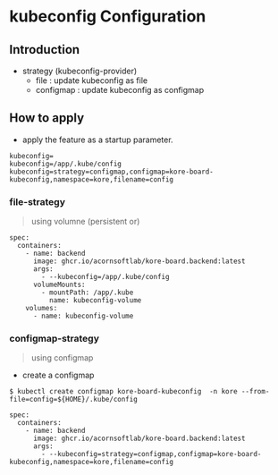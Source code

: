 # kubeconfig Configuration

## Introduction

* strategy (kubeconfig-provider)
  * file : update kubeconfig as file
  * configmap : update kubeconfig as configmap


## How to apply
  * apply the feature as a startup parameter.

```
kubeconfig=
kubeconfig=/app/.kube/config
kubeconfig=strategy=configmap,configmap=kore-board-kubeconfig,namespace=kore,filename=config
```


### file-strategy
> using volumne (persistent or)

```
spec:
  containers:
    - name: backend
      image: ghcr.io/acornsoftlab/kore-board.backend:latest
      args:
        - --kubeconfig=/app/.kube/config
      volumeMounts:
        - mountPath: /app/.kube
          name: kubeconfig-volume
    volumes:
      - name: kubeconfig-volume
```


### configmap-strategy
> using configmap

* create a configmap

```
$ kubectl create configmap kore-board-kubeconfig  -n kore --from-file=config=${HOME}/.kube/config
```


```
spec:
  containers:
    - name: backend
      image: ghcr.io/acornsoftlab/kore-board.backend:latest
      args:
        - --kubeconfig=strategy=configmap,configmap=kore-board-kubeconfig,namespace=kore,filename=config
```

